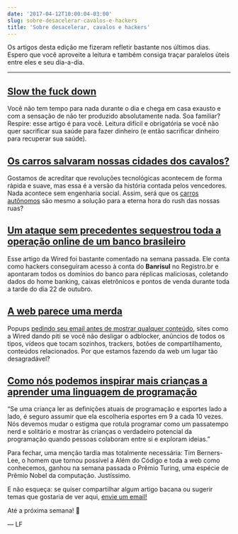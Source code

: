 ```yaml
---
date: '2017-04-12T10:00:04-03:00'
slug: sobre-desacelerar-cavalos-e-hackers
title: 'Sobre desacelerar, cavalos e hackers'
---
```

Os artigos desta edição me fizeram refletir bastante nos últimos dias. Espero que você aproveite a leitura e também consiga traçar paralelos úteis entre eles e seu dia-a-dia.

* * *

## [Slow the fuck down](http://blog.officehours.io/slow-the-fuck-down/)

Você não tem tempo para nada durante o dia e chega em casa exausto e com a sensação de não ter produzido absolutamente nada. Soa familiar? Respire: esse artigo é para você. Leitura difícil e obrigatória se você não quer sacrificar sua saúde para fazer dinheiro (e então sacrificar dinheiro para recuperar sua saúde).

## [Os carros salvaram nossas cidades dos cavalos?](http://nautil.us/issue/7/waste/did-cars-save-our-cities-from-horses)

Gostamos de acreditar que revoluções tecnológicas acontecem de forma rápida e suave, mas essa é a versão da história contada pelos vencedores. Nada acontece sem engenharia social. Assim, será que os [carros autônomos](http://link.estadao.com.br/noticias/geral,tesla-supera-gm-e-se-torna-montadora-americana-mais-valiosa,70001733599) são mesmo a solução para a eterna hora do rush das nossas ruas?

## [Um ataque sem precedentes sequestrou toda a operação online de um banco brasileiro](https://www.wired.com/2017/04/hackers-hijacked-banks-entire-online-operation)

Esse artigo da Wired foi bastante comentado na semana passada. Ele conta como hackers conseguiram acesso à conta do **Banrisul** no Registro.br e apontaram todos os domínios do banco para réplicas maliciosas, coletando dados do home banking, caixas eletrônicos e pontos de venda durante toda a tarde do dia 22 de outubro.

## [A web parece uma merda](https://theoutline.com/post/1165/the-web-looks-like-shit)

Popups [pedindo seu email antes de mostrar qualquer conteúdo](https://python.sh/2017/3/i-dont-want-to-subscribe-to-your-newsletter), sites como a Wired dando piti se você não desligar o adblocker, anúncios de todos os tipos, vídeos que tocam sozinhos, trackers, botões de compartilhamento, conteúdos relacionados. Por que estamos fazendo da web um lugar tão desagradável?

## [Como nós podemos inspirar mais crianças a aprender uma linguagem de programação](http://codingbasics.net/can-inspire-children-learn-programming-language/)

“Se uma criança ler as definições atuais de programação e esportes lado a lado, é seguro assumir que ela escolheria esportes em 9 a cada 10 vezes. Nós devemos mudar o estigma que rotula programar como um passatempo nerd e solitário e mostrar às crianças o verdadeiro potencial da programação quando pessoas colaboram entre si e exploram ideias.”

Para fechar, uma menção tardia mas totalmente necessária: Tim Berners-Lee, o homem que tornou possível a Além do Código e toda a web como conhecemos, ganhou na semana passada o Prêmio Turing, uma espécie de Prêmio Nobel da computação. Justíssimo.  

E não esqueça: se quiser compartilhar algum artigo bacana ou sugerir temas que gostaria de ver aqui, [envie um email!](/cdn-cgi/l/email-protection#3b5a5f587b575d59524f4f5e5558544e494f1558545604484e59515e584f06684e5c5e484f1e78081e7a08541e090b5f5e1e090b5a494f525c541d5a564b004e4f5664585a564b5a525c55067a571e78081e7a02561e090b5f541e090b781e78081e79085f525c541d5a564b004e4f5664565e5f524e56065e565a52571d5a564b004e4f566448544e49585e06695e4d4e5e1e090b555e4c48575e4f4f5e49)

Até a próxima semana! 🍂  

— LF
